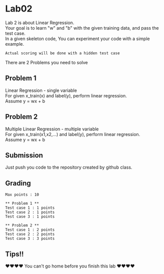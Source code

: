 # Lab02
Lab 2 is about Linear Regression.  
Your goal is to learn "w" and "b" with the given training data, and pass the test case.  
In a given skeleton code, You can experiment your code with a simple example.  

    Actual scoring will be done with a hidden test case

There are 2 Problems you need to solve  

## Problem 1
Linear Regression - single variable  
For given x_train(x) and label(y), perform linear regression.  
Assume y = wx + b  

## Problem 2
Multiple Linear Regression - multiple variable  
For given x_train(x1,x2,...) and label(y), perform linear regression.  
Assume y = wx + b  


## Submission 
Just push you code to the repository created by github class.

## Grading
    Max points : 10
    
    ** Problem 1 **
    Test case 1 : 1 points
    Test case 2 : 1 points
    Test case 3 : 1 points
    
    ** Problem 2 **
    Test case 1 : 2 points
    Test case 2 : 2 points
    Test case 3 : 3 points

## Tips!!
:heart::heart::heart::heart: You can't go home before you finish this lab :heart::heart::heart::heart:

